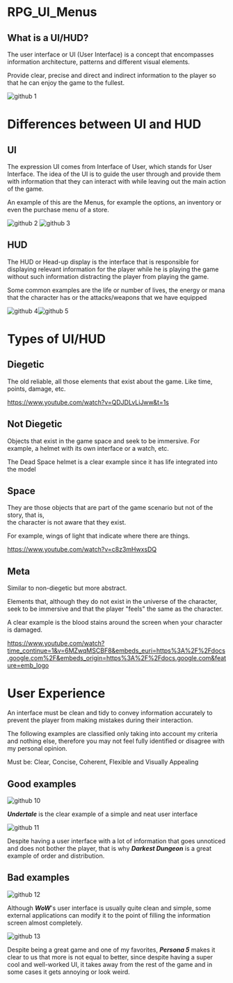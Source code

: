 # RPG_UI_Menus
## What is a UI/HUD?

The user interface or UI (User Interface) is a concept that encompasses information architecture, patterns and different visual elements.

Provide clear, precise and direct and indirect information to the player so that he can enjoy the game to the fullest.

![github 1](https://user-images.githubusercontent.com/99950345/223744802-a585a75e-b6bb-4b0b-8cbd-649268f35189.png)

# Differences between UI and HUD
## UI

The expression UI comes from Interface of User, which stands for User Interface. The idea of ​​the UI is to guide the user through and provide them with information that they can interact with while leaving out the main action of the game.

An example of this are the Menus, for example the options, an inventory or even the purchase menu of a store.

![github 2](https://user-images.githubusercontent.com/99950345/223746083-b1e87580-4e70-43e3-aaa7-a2322786df8b.png) ![github 3](https://user-images.githubusercontent.com/99950345/223746110-badc6e88-8946-44fe-9936-c53193dd6f4f.png)

## HUD

The HUD or Head-up display is the interface that is responsible for displaying relevant information for the player while he is playing the game without such information distracting the player from playing the game.

Some common examples are the life or number of lives, the energy or mana that the character has or the attacks/weapons that we have equipped

![github 4](https://user-images.githubusercontent.com/99950345/223746231-6aabbc3c-d793-4926-bfb2-1c547fbf0aa6.png)![github 5](https://user-images.githubusercontent.com/99950345/223746269-70e4f592-47e9-4715-87dc-f3782d9c10dc.png)

# Types of UI/HUD

## Diegetic

The old reliable, all those elements that exist about the game.
Like time, points, damage, etc.

https://www.youtube.com/watch?v=QDJDLvLiJww&t=1s

## Not Diegetic

Objects that exist in the game space and seek to be immersive.
For example, a helmet with its own interface or a watch, etc.
	
The Dead Space helmet is a clear example since it has life integrated into the model

## Space

They are those objects that are part of the game scenario but not of the story, that is,  
the character is not aware that they exist.

For example, wings of light that indicate where there are things.

https://www.youtube.com/watch?v=c8z3mHwxsDQ

## Meta

Similar to non-diegetic but more abstract.

Elements that, although they do not exist in the universe of the character, seek to be immersive and that the player "feels" the same as the character.

A clear example is the blood stains around the screen when your character is damaged.

https://www.youtube.com/watch?time_continue=1&v=6MZwqMSCBF8&embeds_euri=https%3A%2F%2Fdocs.google.com%2F&embeds_origin=https%3A%2F%2Fdocs.google.com&feature=emb_logo


# User Experience 

An interface must be clean and tidy to convey information accurately to prevent the player from making mistakes during their interaction.

The following examples are classified only
taking into account my criteria and nothing else,
therefore you may not feel
fully identified or disagree with my
personal opinion.

Must be: Clear, Concise, Coherent, Flexible and Visually Appealing

## Good examples

![github 10](https://user-images.githubusercontent.com/99950345/223749341-e8aae75a-6e59-492f-b90e-85e2229e66ea.png)

**_Undertale_** is the clear example of a simple and neat user interface

![github 11](https://user-images.githubusercontent.com/99950345/223749625-7196d81d-5c73-4f03-9f95-f1733449d0a7.png)

Despite having a user interface with a lot of information that goes unnoticed and does not bother the player, that is why **_Darkest Dungeon_** is a great example of order and distribution.

## Bad examples

![github 12](https://user-images.githubusercontent.com/99950345/223749842-55d93726-3184-427a-8f8a-f3776d360b28.png)

Although **_WoW_**'s user interface is usually quite clean and simple, some external applications can modify it to the point of filling the information screen almost completely.

![github 13](https://user-images.githubusercontent.com/99950345/223750124-996ae5f3-efe2-4b8d-af8f-86126c09727f.png)

Despite being a great game and one of my favorites, **_Persona 5_** makes it clear to us that more is not equal to better, since despite having a super cool and well-worked UI, it takes away from the rest of the game and in some cases it gets annoying or look weird.

